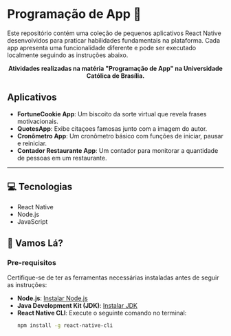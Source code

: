 # Programação de App 📱

Este repositório contém uma coleção de pequenos aplicativos React Native desenvolvidos para praticar habilidades fundamentais na plataforma. Cada app apresenta uma funcionalidade diferente e pode ser executado localmente seguindo as instruções abaixo.

<p align="center">
    <b>Atividades realizadas na matéria "Programação de App" na Universidade Católica de Brasília.</b>
</p>

## Aplicativos

- **FortuneCookie App**: Um biscoito da sorte virtual que revela frases motivacionais.
- **QuotesApp**: Exibe citaçoes famosas junto com a imagem do autor.
- **Cronômetro App**: Um cronômetro básico com funções de iniciar, pausar e reiniciar.
- **Contador Restaurante App**: Um contador para monitorar a quantidade de pessoas em um restaurante.

---

## 💻 Tecnologias

- React Native
- Node.js
- JavaScript
  
## 🚀 Vamos Lá?

### Pre-requisitos

Certifique-se de ter as ferramentas necessárias instaladas antes de seguir as instruções:

- **Node.js**: [Instalar Node.js](https://nodejs.org/)
- **Java Development Kit (JDK)**: [Instalar JDK](https://www.oracle.com/java/technologies/javase-downloads.html)
- **React Native CLI**: Execute o seguinte comando no terminal:
  ```bash
  npm install -g react-native-cli
